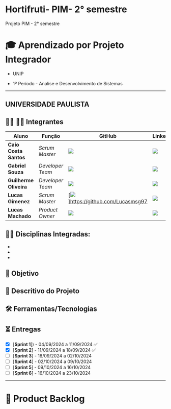 # Hortifruti- PIM- 2° semestre
Projeto PIM - 2° semestre


# 🎓 Aprendizado por Projeto Integrador
* UNIP

* 1º Período - Analise e Desenvolvimento de Sistemas

-----------------------------------------------------------------------------------------------------------------------------------------------------------


## UNIVERSIDADE PAULISTA


## 👨‍💻 👩‍💻 Integrantes

| Aluno            | Função           | GitHub                                                         | LinkedIn                                              |
| ---------------- | ---------------- | -------------------------------------------------------------- | ----------------------------------------------------- |
|__Caio Costa Santos__   | *Scrum Master*  | [![](https://bit.ly/3f9Xo0P)](https://github.com/BrendelMarques)| [![](https://bit.ly/2P1ZogM)](https://www.linkedin.com/in/brendel-marques-4bb1b3148/) |
|__Gabriel Souza__  | *Developer Team* | [![](https://bit.ly/3f9Xo0P)](https://github.com/CristineGomes)  | [![](https://bit.ly/2P1ZogM)](https://www.linkedin.com/in/cristine-cordeiro-467a9620b) |
|__Guilherme Oliveira__| *Developer Team* | [![](https://bit.ly/3f9Xo0P)](https://github.com/Gustavo394)      | [![](https://bit.ly/2P1ZogM)](https://www.linkedin.com/in/gustavo-h8-silva) |
|__Lucas Gimenez__ | *Scrum Master* | [![](https://bit.ly/3f9Xo0P)]https://github.com/Lucasmsg97  | [![](https://bit.ly/2P1ZogM)](https://www.linkedin.com/in/laroyprado/) |
|__Lucas Machado__| *Product Owner* | [![](https://bit.ly/3f9Xo0P)](https://github.com/LucasMachado12) | [![](https://bit.ly/2P1ZogM)](https://www.linkedin.com/in/pabloo-cunha/) |





## 👨‍🏫 Disciplinas Integradas:

- 
- 
- 

## 🎯 Objetivo


## 💬 Descritivo do Projeto



## 🛠️ Ferramentas/Tecnologias




## ⏳ Entregas

- [X] [**Sprint 1**]) - 04/09/2024 a 11/09/2024 ✅
- [X] [**Sprint 2**] - 11/09/2024 a 18/09/2024 ✅
- [ ] [**Sprint 3**] - 18/09/2024 a 02/10/2024
- [ ] [**Sprint 4**] - 02/10/2024 a 09/10/2024
- [ ] [**Sprint 5**] - 09/10/2024 a 16/10/2024
- [ ] [**Sprint 6**] - 16/10/2024 a 23/10/2024

-------------------------------------------------------------------------------------------------------------------------------------------------------------------



# 📝 Product Backlog



